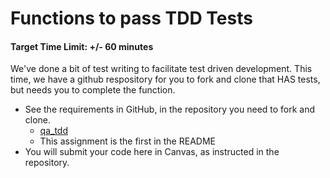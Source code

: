 # Functions to pass TDD Tests

#### Target Time Limit: +/- 60 minutes

We've done a bit of test writing to facilitate test driven development. This
time, we have a github respository for you to fork and clone that HAS tests, but
needs you to complete the function.

- See the requirements in GitHub, in the repository you need to fork and clone.
  - [qa_tdd](https://github.com/DevMountain/qa_tdd)
  - This assignment is the first in the README
- You will submit your code here in Canvas, as instructed in the repository.
